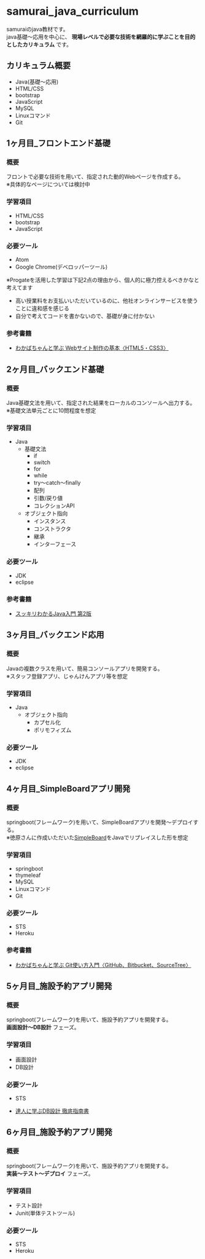 # samurai_java_curriculum

samuraiのjava教材です。  
java基礎～応用を中心に、 **現場レベルで必要な技術を網羅的に学ぶことを目的としたカリキュラム** です。

## カリキュラム概要

- Java(基礎～応用)
- HTML/CSS
- bootstrap
- JavaScript
- MySQL
- Linuxコマンド
- Git

## 1ヶ月目_フロントエンド基礎

### 概要
フロントで必要な技術を用いて、指定された動的Webページを作成する。  
※具体的なページについては検討中

### 学習項目
- HTML/CSS
- bootstrap
- JavaScript

### 必要ツール
- Atom
- Google Chrome(デベロッパーツール)  

※Progateを活用した学習は下記2点の理由から、個人的に極力控えるべきかなと考えてます
- 高い授業料をお支払いいただいているのに、他社オンラインサービスを使うことに違和感を感じる
- 自分で考えてコードを書かないので、基礎が身に付かない

### 参考書籍
- [わかばちゃんと学ぶ Webサイト制作の基本〈HTML5・CSS3〉](https://www.amazon.co.jp/%E3%82%8F%E3%81%8B%E3%81%B0%E3%81%A1%E3%82%83%E3%82%93%E3%81%A8%E5%AD%A6%E3%81%B6-Web%E3%82%B5%E3%82%A4%E3%83%88%E5%88%B6%E4%BD%9C%E3%81%AE%E5%9F%BA%E6%9C%AC%E3%80%88HTML5%E3%83%BBCSS3%E3%80%89-%E6%B9%8A%E5%B7%9D-%E3%81%82%E3%81%84/dp/4863541945/ref=pd_sbs_14_1/358-3488667-9307968?_encoding=UTF8&pd_rd_i=4863541945&pd_rd_r=dadc8c87-7012-11e9-a77f-d9177877a1c9&pd_rd_w=YjFle&pd_rd_wg=vq0EL&pf_rd_p=ad2ea29d-ea11-483c-9db2-6b5875bb9b73&pf_rd_r=V29HEFM22THH0Z6PKKY0&psc=1&refRID=V29HEFM22THH0Z6PKKY0)

## 2ヶ月目_バックエンド基礎

### 概要
Java基礎文法を用いて、指定された結果をローカルのコンソールへ出力する。  
※基礎文法単元ごとに10問程度を想定

### 学習項目
- Java
  - 基礎文法
    - if
    - switch
    - for
    - while
    - try～catch～finally
    - 配列
    - 引数/戻り値
    - コレクションAPI
  - オブジェクト指向
    - インスタンス
    - コンストラクタ
    - 継承
    - インターフェース

### 必要ツール
- JDK
- eclipse

### 参考書籍
- [スッキリわかるJava入門 第2版](https://www.amazon.co.jp/%E3%82%B9%E3%83%83%E3%82%AD%E3%83%AA%E3%82%8F%E3%81%8B%E3%82%8BJava%E5%85%A5%E9%96%80-%E7%AC%AC2%E7%89%88-%E3%82%B9%E3%83%83%E3%82%AD%E3%83%AA%E3%82%B7%E3%83%AA%E3%83%BC%E3%82%BA-%E4%B8%AD%E5%B1%B1-%E6%B8%85%E5%96%AC/dp/484433638X/ref=pd_sbs_14_1/358-3488667-9307968?_encoding=UTF8&pd_rd_i=484433638X&pd_rd_r=eae8107c-7012-11e9-9183-a584ee82eab0&pd_rd_w=E6GAY&pd_rd_wg=xpdS3&pf_rd_p=ad2ea29d-ea11-483c-9db2-6b5875bb9b73&pf_rd_r=QMHDKTPFAQ8550YQQB09&psc=1&refRID=QMHDKTPFAQ8550YQQB09)

## 3ヶ月目_バックエンド応用

### 概要
Javaの複数クラスを用いて、簡易コンソールアプリを開発する。  
※スタッフ登録アプリ、じゃんけんアプリ等を想定

### 学習項目
- Java
  - オブジェクト指向
    - カプセル化
    - ポリモフィズム

### 必要ツール
- JDK
- eclipse

## 4ヶ月目_SimpleBoardアプリ開発

### 概要
springboot(フレームワーク)を用いて、SimpleBoardアプリを開発～デプロイする。  
※徳原さんに作成いただいた[SimpleBoard](https://samurai-rails-sample.herokuapp.com/)をJavaでリプレイスした形を想定

### 学習項目
- springboot
- thymeleaf
- MySQL
- Linuxコマンド
- Git

### 必要ツール
- STS
- Heroku

### 参考書籍
- [わかばちゃんと学ぶ Git使い方入門〈GitHub、Bitbucket、SourceTree〉](https://www.amazon.co.jp/%E3%82%8F%E3%81%8B%E3%81%B0%E3%81%A1%E3%82%83%E3%82%93%E3%81%A8%E5%AD%A6%E3%81%B6-Git%E4%BD%BF%E3%81%84%E6%96%B9%E5%85%A5%E9%96%80%E3%80%88GitHub%E3%80%81Bitbucket%E3%80%81SourceTree%E3%80%89-%E6%B9%8A%E5%B7%9D-%E3%81%82%E3%81%84/dp/4863542178/ref=pd_lpo_sbs_14_t_0?_encoding=UTF8&psc=1&refRID=1N3973CR0VHXSMJ2QM74)

## 5ヶ月目_施設予約アプリ開発

### 概要
springboot(フレームワーク)を用いて、施設予約アプリを開発する。  
**画面設計～DB設計** フェーズ。

### 学習項目
- 画面設計
- DB設計

### 必要ツール
- STS

- [達人に学ぶDB設計 徹底指南書](https://www.amazon.co.jp/%E9%81%94%E4%BA%BA%E3%81%AB%E5%AD%A6%E3%81%B6DB%E8%A8%AD%E8%A8%88-%E5%BE%B9%E5%BA%95%E6%8C%87%E5%8D%97%E6%9B%B8-%E3%83%9F%E3%83%83%E3%82%AF-ebook/dp/B00EE1XPAI/ref=pd_sim_351_1/358-3488667-9307968?_encoding=UTF8&pd_rd_i=B00EE1XPAI&pd_rd_r=4b6dfeb4-7013-11e9-a39a-454ebff47c95&pd_rd_w=rgXVc&pd_rd_wg=hbCzp&pf_rd_p=b88353e4-7ed3-4da1-bc65-341dfa3a88ce&pf_rd_r=3CA2V2QZ1Y5XY8ECMZC4&psc=1&refRID=3CA2V2QZ1Y5XY8ECMZC4)

## 6ヶ月目_施設予約アプリ開発

### 概要
springboot(フレームワーク)を用いて、施設予約アプリを開発する。  
**実装～テスト～デプロイ** フェーズ。

### 学習項目
- テスト設計
- Junit(単体テストツール)

### 必要ツール
- STS
- Heroku
